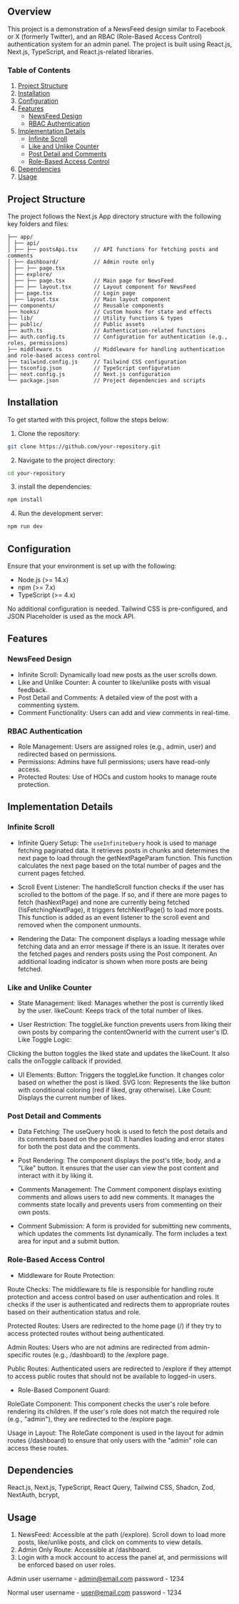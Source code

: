 ## Overview

This project is a demonstration of a NewsFeed design similar to Facebook or X (formerly Twitter), and an RBAC (Role-Based Access Control) authentication system for an admin panel. The project is built using React.js, Next.js, TypeScript, and React.js-related libraries.

### Table of Contents

1. [Project Structure](#project-structure)
2. [Installation](#installation)
3. [Configuration](#configuration)
4. [Features](#features)
   - [NewsFeed Design](#newsfeed-design)
   - [RBAC Authentication](#rbac-authentication)
5. [Implementation Details](#implementation-details)
   - [Infinite Scroll](#infinite-scroll)
   - [Like and Unlike Counter](#like-and-unlike-counter)
   - [Post Detail and Comments](#post-detail-and-comments)
   - [Role-Based Access Control](#role-based-access-control)
6. [Dependencies](#dependencies)
7. [Usage](#usage)

## Project Structure

The project follows the Next.js App directory structure with the following key folders and files:
```
├── app/
│ ├── api/
│ ├── ├── postsApi.tsx     // API functions for fetching posts and comments
│ ├── dashboard/           // Admin route only
│ ├── ├── page.tsx
│ ├── explore/
│ ├── ├── page.tsx         // Main page for NewsFeed
│ ├── ├── layout.tsx       // Layout component for NewsFeed
│ ├── page.tsx             // Login page
│ ├── layout.tsx           // Main layout component
├── components/            // Reusable components
├── hooks/                 // Custom hooks for state and effects
├── lib/                   // Utility functions & types
├── public/                // Public assets
├── auth.ts                // Authentication-related functions
├── auth.config.ts         // Configuration for authentication (e.g., roles, permissions)
├── middleware.ts          // Middleware for handling authentication and role-based access control
├── tailwind.config.js     // Tailwind CSS configuration
├── tsconfig.json          // TypeScript configuration
├── next.config.js         // Next.js configuration
└── package.json           // Project dependencies and scripts
```



## Installation

To get started with this project, follow the steps below:

1. Clone the repository:
  ```bash
  git clone https://github.com/your-repository.git
  ```

2. Navigate to the project directory:
  ```bash
  cd your-repository
  ```

3. install the dependencies:
  ```bash
  npm install
  ```

4. Run the development server:
  ```bash
  npm run dev
  ```

## Configuration

Ensure that your environment is set up with the following:

 - Node.js (>= 14.x)
 - npm (>= 7.x)
 - TypeScript (>= 4.x)

No additional configuration is needed. Tailwind CSS is pre-configured, and JSON Placeholder is used as the mock API.

## Features

### NewsFeed Design
 - Infinite Scroll: Dynamically load new posts as the user scrolls down.
 - Like and Unlike Counter: A counter to like/unlike posts with visual feedback.
 - Post Detail and Comments: A detailed view of the post with a commenting system.
 - Comment Functionality: Users can add and view comments in real-time.

### RBAC Authentication
 - Role Management: Users are assigned roles (e.g., admin, user) and redirected based on permissions.
 - Permissions: Admins have full permissions; users have read-only access.
 - Protected Routes: Use of HOCs and custom hooks to manage route protection.

## Implementation Details

### Infinite Scroll
 - Infinite Query Setup: The `useInfiniteQuery` hook is used to manage fetching paginated data. It retrieves posts in chunks and determines the next page to load through the getNextPageParam function. This function calculates the next page based on the total number of pages and the current pages fetched.

 - Scroll Event Listener: The handleScroll function checks if the user has scrolled to the bottom of the page. If so, and if there are more pages to fetch (hasNextPage) and none are currently being fetched (!isFetchingNextPage), it triggers fetchNextPage() to load more posts. This function is added as an event listener to the scroll event and removed when the component unmounts.

 - Rendering the Data: The component displays a loading message while fetching data and an error message if there is an issue. It iterates over the fetched pages and renders posts using the Post component. An additional loading indicator is shown when more posts are being fetched.

### Like and Unlike Counter

 - State Management:
liked: Manages whether the post is currently liked by the user.
likeCount: Keeps track of the total number of likes.

 - User Restriction:
The toggleLike function prevents users from liking their own posts by comparing the contentOwnerId with the current user's ID.
Like Toggle Logic:

Clicking the button toggles the liked state and updates the likeCount. It also calls the onToggle callback if provided.

 - UI Elements:
Button: Triggers the toggleLike function. It changes color based on whether the post is liked.
SVG Icon: Represents the like button with conditional coloring (red if liked, gray otherwise).
Like Count: Displays the current number of likes.


### Post Detail and Comments

 - Data Fetching: The useQuery hook is used to fetch the post details and its comments based on the post ID. It handles loading and error states for both the post data and the comments.

 - Post Rendering: The component displays the post's title, body, and a "Like" button. It ensures that the user can view the post content and interact with it by liking it.

 - Comments Management: The Comment component displays existing comments and allows users to add new comments. It manages the comments state locally and prevents users from commenting on their own posts.

 - Comment Submission: A form is provided for submitting new comments, which updates the comments list dynamically. The form includes a text area for input and a submit button.

### Role-Based Access Control

 - Middleware for Route Protection:
   
Route Checks: The middleware.ts file is responsible for handling route protection and access control based on user authentication and roles. It checks if the user is authenticated and redirects them to appropriate routes based on their authentication status and role.

Protected Routes: Users are redirected to the home page (/) if they try to access protected routes without being authenticated.

Admin Routes: Users who are not admins are redirected from admin-specific routes (e.g., /dashboard) to the /explore page.

Public Routes: Authenticated users are redirected to /explore if they attempt to access public routes that should not be available to logged-in users.

 - Role-Based Component Guard:
   
RoleGate Component: This component checks the user's role before rendering its children. If the user's role does not match the required role (e.g., "admin"), they are redirected to the /explore page.

Usage in Layout: The RoleGate component is used in the layout for admin routes (/dashboard) to ensure that only users with the "admin" role can access these routes.

## Dependencies

React.js,
Next.js,
TypeScript,
React Query,
Tailwind CSS,
Shadcn,
Zod,
NextAuth, 
bcrypt, 


## Usage
1. NewsFeed: Accessible at the path (/explore). Scroll down to load more posts,  like/unlike posts, and click on comments to view details.
2. Admin Only Route: Accessible at /dashboard. 
3. Login with a mock account to access the panel at, and permissions will be enforced based on user roles.

Admin user
username - admin@email.com
password - 1234

Normal user
username - user@email.com
password - 1234
